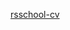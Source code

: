 <!-- trunk-ignore-all(markdownlint/MD047) -->

[rsschool-cv](https://temishin.github.io/rsschool-cv/)
